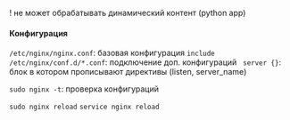 ! не может обрабатывать динамический контент (python app)
#### Конфигурация
`/etc/nginx/nginx.conf`: базовая конфигурация
`include /etc/nginx/conf.d/*.conf`: подключение доп. конфигураций
` server {}`: блок в котором прописывают директивы (listen, server_name)


`sudo nginx -t`:  проверка конфигураций

`sudo nginx reload`
`service nginx reload`
